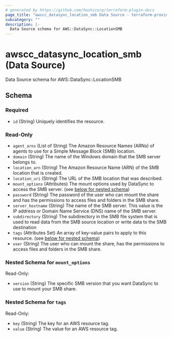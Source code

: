 ```yaml
---
# generated by https://github.com/hashicorp/terraform-plugin-docs
page_title: "awscc_datasync_location_smb Data Source - terraform-provider-awscc"
subcategory: ""
description: |-
  Data Source schema for AWS::DataSync::LocationSMB
---
```


# awscc_datasync_location_smb (Data Source)

Data Source schema for AWS::DataSync::LocationSMB



<!-- schema generated by tfplugindocs -->
## Schema

### Required

- `id` (String) Uniquely identifies the resource.

### Read-Only

- `agent_arns` (List of String) The Amazon Resource Names (ARNs) of agents to use for a Simple Message Block (SMB) location.
- `domain` (String) The name of the Windows domain that the SMB server belongs to.
- `location_arn` (String) The Amazon Resource Name (ARN) of the SMB location that is created.
- `location_uri` (String) The URL of the SMB location that was described.
- `mount_options` (Attributes) The mount options used by DataSync to access the SMB server. (see [below for nested schema](#nestedatt--mount_options))
- `password` (String) The password of the user who can mount the share and has the permissions to access files and folders in the SMB share.
- `server_hostname` (String) The name of the SMB server. This value is the IP address or Domain Name Service (DNS) name of the SMB server.
- `subdirectory` (String) The subdirectory in the SMB file system that is used to read data from the SMB source location or write data to the SMB destination
- `tags` (Attributes Set) An array of key-value pairs to apply to this resource. (see [below for nested schema](#nestedatt--tags))
- `user` (String) The user who can mount the share, has the permissions to access files and folders in the SMB share.

<a id="nestedatt--mount_options"></a>
### Nested Schema for `mount_options`

Read-Only:

- `version` (String) The specific SMB version that you want DataSync to use to mount your SMB share.


<a id="nestedatt--tags"></a>
### Nested Schema for `tags`

Read-Only:

- `key` (String) The key for an AWS resource tag.
- `value` (String) The value for an AWS resource tag.


